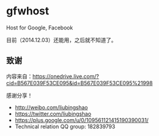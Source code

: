 gfwhost
=======

Host for Google, Facebook

目前（2014.12.03）还能用，之后就不知道了。

致谢
------
内容来自：<https://onedrive.live.com/?cid=B567E039F53CE095&id=B567E039F53CE095%21998>

感谢分享！

- http://weibo.com/liubingshao
- https://twitter.com/liubingshao
- https://plus.google.com/u/0/109561121415190390031/
- Technical relation QQ group: 182839793
